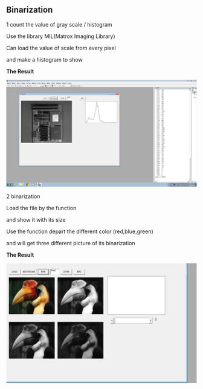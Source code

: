## **Binarization**

1 count the value of gray scale / histogram

Use the library MIL(Matrox Imaging Library) 

Can load the value of scale from every pixel

and make a histogram to show 



**The Result**

![image](<https://github.com/Chiayuu/1071-Introduction-to-digital-image-processing/blob/master/ITDIP2-5.png>)



2 binarization

Load the file by the function

and show it with its size

Use the function depart the different color (red,blue,green)

and will get three different picture of its binarization



**The Result**

![image](<https://github.com/Chiayuu/1071-Introduction-to-digital-image-processing/blob/master/ITDIP2-6.png>)